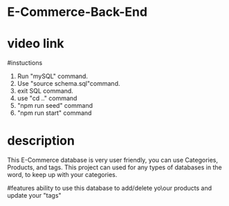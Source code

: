 # E-Commerce-Back-End

# video link

#instuctions 
1. Run "mySQL" command.
2. Use "source schema.sql"command.
3. exit SQL command.
4. use "cd .." command
5. "npm run seed" command
6. "npm run start" command

# description 
This E-Commerce database is very user friendly, you can use Categories, Products, and tags. This project can used for any types of databases in the word, to keep up with your categories.

#features
ability to use this database to add/delete yo\our products and update your "tags"

